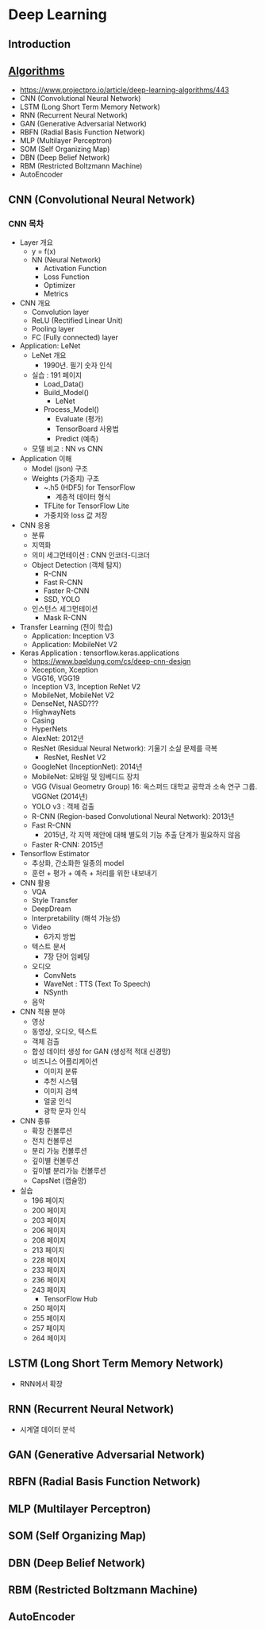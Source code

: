 # Deep Learning

  

## Introduction

  

## [Algorithms](https://www.simplilearn.com/tutorials/deep-learning-tutorial/deep-learning-algorithm)

- https://www.projectpro.io/article/deep-learning-algorithms/443
- CNN (Convolutional Neural Network)
- LSTM (Long Short Term Memory Network)
- RNN (Recurrent Neural Network)
- GAN (Generative Adversarial Network)
- RBFN (Radial Basis Function Network)
- MLP (Multilayer Perceptron)
- SOM (Self Organizing Map)
- DBN (Deep Belief Network)
- RBM (Restricted Boltzmann Machine)
- AutoEncoder
  

  

## CNN (Convolutional Neural Network)

  

### CNN 목차

- Layer 개요
  - y = f(x)
  - NN (Neural Network)
    - Activation Function
    - Loss Function
    - Optimizer
    - Metrics
- CNN 개요
  - Convolution layer
  - ReLU (Rectified Linear Unit)
  - Pooling layer
  - FC (Fully connected) layer
- Application: LeNet
  - LeNet 개요
    - 1990년. 필기 숫자 인식
  - 실습 : 191 페이지
    - Load_Data()
    - Build_Model()
      - LeNet
    - Process_Model()
      - Evaluate (평가)
      - TensorBoard 사용법
      - Predict (예측)
  - 모델 비교 : NN vs CNN
- Application 이해
  - Model (json) 구조
  - Weights (가중치) 구조
    - ~.h5 (HDF5) for TensorFlow
      - 계층적 데이터 형식
    - TFLite for TensorFlow Lite
    - 가중치와 loss 값 저장
- CNN 응용
  - 분류
  - 지역화
  - 의미 세그먼테이션 : CNN 인코더-디코더
  - Object Detection (객체 탐지)
    - R-CNN
    - Fast R-CNN
    - Faster R-CNN
    - SSD, YOLO
  - 인스턴스 세그먼테이션
    - Mask R-CNN
- Transfer Learning (전이 학습)
  - Application: Inception V3
  - Application: MobileNet V2
- Keras Application : tensorflow.keras.applications
  - https://www.baeldung.com/cs/deep-cnn-design
  - Xeception, Xception
  - VGG16, VGG19
  - Inception V3, Inception ReNet V2
  - MobileNet, MobileNet V2
  - DenseNet, NASD???
  - HighwayNets
  - Casing
  - HyperNets
  - AlexNet: 2012년
  - ResNet (Residual Neural Network): 기울기 소실 문제를 극복
    - ResNet, ResNet V2
  - GoogleNet (InceptionNet): 2014년
  - MobileNet: 모바일 및 임베디드 장치
  - VGG (Visual Geometry Group) 16: 옥스퍼드 대학교 공학과 소속 연구 그룹. VGGNet (2014년)
  - YOLO v3 : 객체 검출
  - R-CNN (Region-based Convolutional Neural Network): 2013년
  - Fast R-CNN
    - 2015년, 각 지역 제안에 대해 별도의 기능 추출 단계가 필요하지 않음
  - Faster R-CNN: 2015년
- Tensorflow Estimator
  - 추상화, 간소화한 일종의 model
  - 훈련 + 평가 + 예측 + 처리를 위한 내보내기
- CNN 활용
  - VQA
  - Style Transfer
  - DeepDream
  - Interpretability (해석 가능성)
  - Video
    - 6가지 방법
  - 텍스트 문서
    - 7장 단어 임베딩
  - 오디오
    - ConvNets
    - WaveNet : TTS (Text To Speech)
    - NSynth
  - 음악
- CNN 적용 분야
  - 영상
  - 동영상, 오디오, 텍스트
  - 객체 검출
  - 합성 데이터 생성 for GAN (생성적 적대 신경망)
  - 비즈니스 어플리케이션
    - 이미지 분류
    - 추천 시스템
    - 이미지 검색
    - 얼굴 인식
    - 광학 문자 인식
- CNN 종류
  - 확장 컨볼루션
  - 전치 컨볼루션
  - 분리 가능 컨볼루션
  - 깊이별 컨볼루션
  - 깊이별 분리가능 컨볼루션
  - CapsNet (캡슐망)
- 실습
  - 196 페이지
  - 200 페이지
  - 203 페이지
  - 206 페이지
  - 208 페이지
  - 213 페이지
  - 228 페이지
  - 233 페이지
  - 236 페이지
  - 243 페이지
    - TensorFlow Hub
  - 250 페이지
  - 255 페이지
  - 257 페이지
  - 264 페이지

  

## LSTM (Long Short Term Memory Network)

- RNN에서 확장

  

## RNN (Recurrent Neural Network)

- 시계열 데이터 분석

  

## GAN (Generative Adversarial Network)

  

## RBFN (Radial Basis Function Network)

  

## MLP (Multilayer Perceptron)

  

## SOM (Self Organizing Map)

  

## DBN (Deep Belief Network)

  

## RBM (Restricted Boltzmann Machine)

  

## AutoEncoder

  

